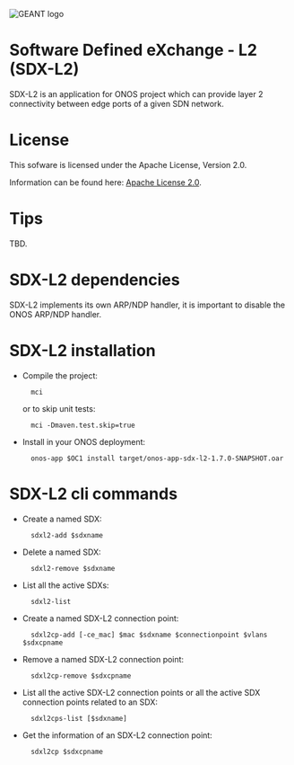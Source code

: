 ![GEANT logo](http://www.geant.org/Style%20Library/Geant/Images/logo.png "http://geant.org")

Software Defined eXchange - L2 (SDX-L2)
==========================

SDX-L2 is an application for ONOS project which can provide layer 2 connectivity between edge ports of a given SDN network.

License
=======

This sofware is licensed under the Apache License, Version 2.0.

Information can be found here:
 [Apache License 2.0](http://www.apache.org/licenses/LICENSE-2.0).

Tips
==============

TBD.

SDX-L2 dependencies
=============================

SDX-L2 implements its own ARP/NDP handler, it is important to disable the ONOS ARP/NDP handler.

SDX-L2 installation
=============================

- Compile the project:

        mci

    or to skip unit tests:

        mci -Dmaven.test.skip=true

- Install in your ONOS deployment:

        onos-app $OC1 install target/onos-app-sdx-l2-1.7.0-SNAPSHOT.oar

SDX-L2 cli commands
=============================

- Create a named SDX:

        sdxl2-add $sdxname


- Delete a named SDX:

        sdxl2-remove $sdxname


- List all the active SDXs:

        sdxl2-list


- Create a named SDX-L2 connection point:

        sdxl2cp-add [-ce_mac] $mac $sdxname $connectionpoint $vlans $sdxcpname


- Remove a named SDX-L2 connection point:

        sdxl2cp-remove $sdxcpname


- List all the active SDX-L2 connection points or all the active SDX connection points related to an SDX:

        sdxl2cps-list [$sdxname]


- Get the information of an SDX-L2 connection point:

        sdxl2cp $sdxcpname

<!---

NOT YET MERGED!!!

- Create a VC between two connection points:

        add-sdxl2vc $sdxname $sdxcp1 $sdxcp2


- Remove a named VC:

        remove-sdxl2vc $sdxcname


- List all the active layer2 virtual circuit or all the layer2 vc related to an SDX:

        list-sdxl2vcs [$sdxname]


- Get the information of a layer 2 virtual circuit:

        sdxl2vc $sdxvcname

SDXL2 GUI
=============================

- TBD

--->